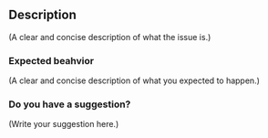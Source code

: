 <!--
  Thanks for participating in this project!
  Please:
    - do at least one GitHub search in current issues, maybe your question is already here
-->

## Description

(A clear and concise description of what the issue is.)

### Expected beahvior

(A clear and concise description of what you expected to happen.)

### Do you have a suggestion?

(Write your suggestion here.)